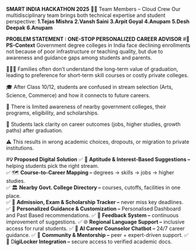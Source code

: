 **SMART INDIA HACKATHON 2025**
👨‍💻 Team Members – Cloud Crew
Our multidisciplinary team brings both technical expertise and student perspective:
**1.Tejas Mishra**
**2.Vansh Saini**
**3.Arpit Goyal**
**4.Anupam**
**5.Desh Deepak**
**6.Anupam**

**PROBLEM STATEMENT : ONE-STOP PERSONALIZED CAREER ADVISOR**
#**📌 PS-Context**
Government degree colleges in India face declining enrollments not because of poor infrastructure or teaching quality, but
due to awareness and guidance gaps among students and parents.

👨‍👩‍👧 Families often don’t understand the long-term value of graduation, leading to preference for short-term skill courses or costly private colleges.

🎓 After Class 10/12, students are confused in stream selection (Arts, Science, Commerce) and how it connects to future careers.

🏫 There is limited awareness of nearby government colleges, their programs, eligibility, and scholarships.

💼 Students lack clarity on career outcomes (jobs, higher studies, growth paths) after graduation.

⚠️ This results in wrong academic choices, dropouts, or migration to private institutions.

#**💡 Proposed Digital Solution**
✅ 🎯 **Aptitude & Interest-Based Suggestions –** helping students pick the right stream.<br/>
✅ 🗺️ **Course-to-Career Mapping –** degrees → skills → jobs → higher studies.<br/>
✅ 🏛️ **Nearby Govt. College Directory –** courses, cutoffs, facilities in one place.<br/>
✅ 📅 **Admission, Exam & Scholarship Tracker –** never miss key deadlines.<br/>
✅ 👤 **Personalized Guidance & Customization –** Personalised Dashboard and Past Based recommendations.
✅ 📝 **Feedback System –** continuous improvement of suggestions.
✅ 🌐 **Regional Language Support –** inclusive access for rural students.
✅ 🤖 **AI Career Counselor Chatbot –** 24/7 career guidance.
✅ 👥 **Community & Mentorship –** peer + expert-driven support.
✅ 🔐 D**igiLocker Integration –** secure access to verified academic docs.
